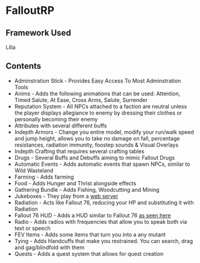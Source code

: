 # FalloutRP

## Framework Used

Lilia

## Contents

- Adminstration Stick - Provides Easy Access To Most Adminstration Tools
- Anims - Adds the following animations that can be used: Attention, Timed Salute, At Ease, Cross Arms, Salute, Surrender
- Reputation System - All NPCs attached to a faction are neutral unless the player displays allegiance to enemy by dressing their clothes or personally becoming their enemy 
- Attributes with several different buffs
- Indepth Armors - Change you entire model, modify your run/walk speed and jump height, allows you to take no damage on fall, percentage resistances, radiation immunity, foostep sounds & Visual Overlays 
- Indepth Crafting that requires several crafting tables
- Drugs - Several Buffs and Debuffs aiming to mimic Fallout Drugs  
- Automatic Events - Adds automatic events that spawn NPCs, similar to Wild Wasteland
- Farming - Adds farming
- Food - Adds Hunger and Thrist alongside effects
- Gathering Bundle - Adds Fishing, Woodcutting and Mining
- Jukeboxes - They play from a [web server](http://fallout.fm) 
- Radiation - Acts like Fallout 76, reducing your HP and substituting it with Radiation
- Fallout 76 HUD - Adds a HUD similar to Fallout 76 [as seen here](https://i.ibb.co/F6pB6xM/Enemy-Level.jpg)
- Radio - Adds radios with frequencies that allow you to speak both via text or speech
- FEV Items - Adds some items that turn you into a any mutant
- Tying - Adds Handcuffs that make you restrained. You can search, drag and gag/blindfold with them
- Quests - Adds a quest system that allows for quest creation
